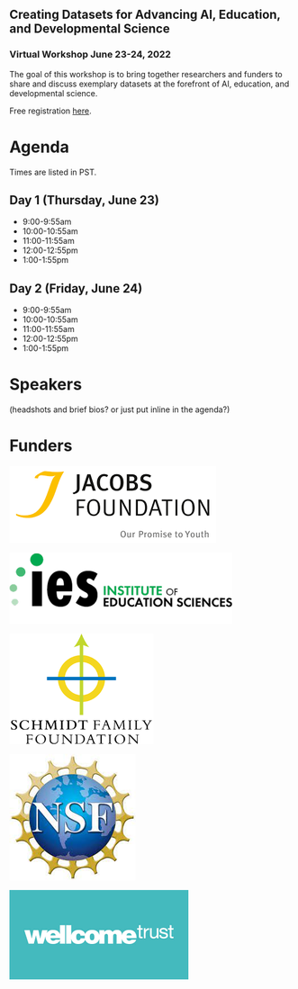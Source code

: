 ## Creating Datasets for Advancing AI, Education, and Developmental Science

### Virtual Workshop June 23-24, 2022 

The goal of this workshop is to bring together researchers and funders to share and discuss exemplary datasets at the forefront of AI, education, and developmental science.

Free registration [here](https://docs.google.com/forms). 

# Agenda

Times are listed in PST.

## Day 1 (Thursday, June 23)

- 9:00-9:55am
- 10:00-10:55am
- 11:00-11:55am
- 12:00-12:55pm
- 1:00-1:55pm

## Day 2 (Friday, June 24)

- 9:00-9:55am
- 10:00-10:55am
- 11:00-11:55am
- 12:00-12:55pm
- 1:00-1:55pm


# Speakers

(headshots and brief bios? or just put inline in the agenda?)

# Funders

![Jacobs Foundation](assets/images/JacobsFoundation.png)

![Institute for Educational Sciences](assets/images/IES.png)

![Schmidt Family Foundation](assets/images/Schmidt.png)

![National Science Foundation](assets/images/NSF.jpg)

![Wellcome Trust](assets/images/wellcometrust.png)
